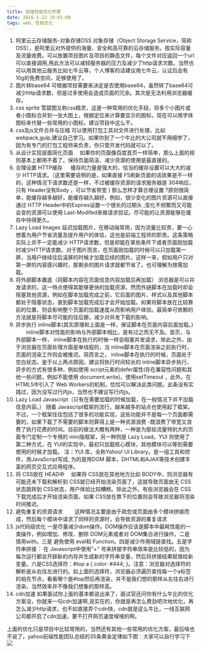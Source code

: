 ```yaml
---
title: 前端性能优化积累
date: 2016-1-22 10:01:06
tags: web、性能优化
---
```

1. 阿里云云存储服务-对象存储OSS
对象存储（Object Storage Service，简称OSS），是阿里云对外提供的海量、安全和高可靠的云存储服务。按实际容量及流量收费。可以放置项目图片及项目的静态文件，每个文件对应返回一个url可以直接调用,用此方法可以减轻服务器的压力及减少了http请求次数。当然也可以用其他云服务比如七牛云等，个人博客的话建议用七牛云，认证后会有10g的免费空间，足够使用了。
2. 图片转base64
可根据项目需要来决定是否使用base64，虽然转了base64可减少http请求数，但是过多使用会造成页面的冗余。其次是无法利用浏览器缓存。
3. css sprite
雪碧图又称css精灵，这是一种常用的优化手段，将多个小图片或者小图标合并到一张大图上，根据定位来计算要显示的图标，现在可以用字体图标来代替一些常用的小图标，建议项目中这么干。
4. css及js文件合并与压缩
可以使用打包工具对文件进行处理，比如webpack,gulp,建议自己学习。如果你到了一个牛比的大公司就不用细学了，因为有专门的打包工程师来负责，你只管开发代码就可以了。
5. 从设计实现层面简化页面
　如果你的页面像百度首页一样简单，那么上面的规则基本上都用不着了。保持页面简洁、减少资源的使用是最直接的。
6. 合理设置 HTTP缓存
　    缓存的力量是强大的，恰当的缓存设置可以大大的减少 HTTP请求。（这里需要说明的是，如果直接 F5刷新页面的话效果是不一样的，这种情况下请求数还是一样，不过被缓存资源的请求服务器是 304响应，只有 Header没有Body ，可以节省带宽 )
     那么怎样才算合理设置 ?原则很简单，能缓存越多越好，能缓存越久越好。例如，很少变化的图片资源可以直接通过 HTTP Header中的Expires设置一个很长的过期头 ;变化不频繁而又可能会变的资源可以使用 Last-Modifed来做请求验证。尽可能的让资源能够在缓存中待得更久。
7. Lazy Load Images
延迟加载图片，在移动端常用，因为流量比较贵，要一心想着为用户节省流量及提升用户的体验，这也是前端工程师的职责。这条策略实际上并不一定能减少 HTTP请求数，但是却能在某些条件下或者页面刚加载时减少HTTP请求数。对于图片而言，在页面刚加载的时候可以只加载第一屏，当用户继续往后滚屏的时候才加载后续的图片。这样一来，假如用户只对第一屏的内容感兴趣时，那剩余的图片请求就都节省了。也可理解为按需加载。
8. 将外部脚本置底（将脚本内容在页面信息内容加载后再加载）
浏览器是可以并发请求的，这一特点使得其能够更快的加载资源，然而外链脚本在加载时却会阻塞其他资源，例如在脚本加载完成之前，它后面的图片、样式以及其他脚本都处于阻塞状态，直到脚本加载完成后才会开始加载。如果将脚本放在比较靠前的位置，则会影响整个页面的加载速度从而影响用户体验。最简单可依赖的方法就是将脚本尽可能的往后挪，减少对并发下载的影响。
9. 异步执行 inline脚本(其实原理和上面是一样，保证脚本在页面内容后面加载。)
　　inline脚本对性能的影响与外部脚本相比，是有过之而无不及。首页，与外部脚本一样， inline脚本在执行的时候一样会阻塞并发请求，除此之外，由于浏览器在页面处理方面是单线程的，当 inline脚本在页面渲染之前执行时，页面的渲染工作则会被推迟。简而言之， inline脚本在执行的时候，页面处于空白状态。鉴于以上两点原因，建议将执行时间较长的 inline脚本异步执行，异步的方式有很多种，例如使用 script元素的defer属性(存在兼容性问题和其他一些问题，例如不能使用 document.write)、使用setTimeout ，此外，在HTML5中引入了 Web Workers的机制，恰恰可以解决此类问题。此条没有实践过，因为没写过行内js，当然也不建议写行内js。
10. Lazy Load Javascript（只有在需要加载的时候加载，在一般情况下并不加载信息内容。）
    随着 Javascript框架的流行，越来越多的站点也使用起了框架。不过，一个框架往往包括了很多的功能实现，这些功能并不是每一个页面都需要的，如果下载了不需要的脚本则算得上是一种资源浪费 -既浪费了带宽又浪费了执行花费的时间。目前的做法大概有两种，一种是为那些流量特别大的页面专门定制一个专用的 mini版框架，另一种则是 Lazy Load。YUI 则使用了第二种方式，在 YUI的实现中，最初只加载核心模块，其他模块可以等到需要使用的时候才加载。
    注：YUI 库，全称Yahoo! UI Library。是一组工具和控件，用JavaScript写成, 为的是用DOM 脚本，DHTML和AJAX等技术创建丰富的网页交互式应用程序。
11. 将 CSS放在 HEAD中
    　如果将 CSS放在其他地方比如 BODY中，则浏览器有可能还未下载和解析到 CSS就已经开始渲染页面了，这就导致页面由无 CSS状态跳转到 CSS状态，用户体验比较糟糕。除此之外，有些浏览器会在 CSS下载完成后才开始渲染页面，如果 CSS放在靠下的位置则会导致浏览器将渲染时间推迟。
12. 避免重复的资源请求
　　这种情况主要是由于疏忽或页面由多个模块拼接而成，然后每个模块中请求了同样的资源时，会导致资源的重复请求 
13. js代码级优化
一是尽量减少dom操作。DOM操作应该是脚本中最耗性能的一类操作，例如增加、修改、删除 DOM元素或者对 DOM集合进行操作。二是 慎用with。三是 避免使用 eval和 Function。四是减少作用域链查找。五是字符串拼接：
 在 Javascript中使用"+" 号来拼接字符串效率是比较低的，因为每次运行都会开辟新的内存并生成新的字符串变量，然后将拼接结果赋值给新变量。六是CSS选择符：#top a { color: #444; }。注意：浏览器对选择符的解析是从右往左进行的。如上面的选择符，浏览器必须遍历查找每一个a标签的祖先节点，看看哪个是#top然后再渲染，并不是我们想的那样从左往右进行渲染，当然效率并不像我们想象的那样高。
14. cdn加速
如果面试你上面的基本都说出来了，面试官还问你有什么牛比的优化方案没，你就来一句cdn加速啊,说实在的，你就是再怎么费劲吧次地优化，再怎么减少http请求，也不如直接弄个cdn快，cdn就是这么牛比，一线互联网公司都开启了cdn加速，要不打开网页速度嗖嗖的啊。

上面的优化只是项目中比较常用的，当然还有其他一些常用的优化方案，最后啥也不说了，yahoo前端性能团队总结的35条黄金定律如下图：大家可以自行学习下
![](http://oi28tswuq.bkt.clouddn.com/images/xingnengyouhua.png)
